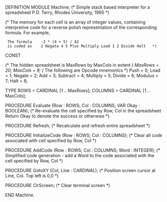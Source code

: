 DEFINITION MODULE Machine;
(* Simple stack based interpreter for a spreadsheet
   P.D. Terry, Rhodes University, 1995 *)

  (* The memory for each cell is an array of integer values, containing
     interpretive code for a reverse polish representation of the
     corresponding formula.  For example,

     The formula    -2 * (4 + 5) / A2
     is coded as    2 Negate 4 5 Plus Multiply Load 1 2 Divide Halt   *)

  CONST

  (* The hidden spreadsheet is MaxRows by MaxCols in extent *)
    MaxRows  = 20;
    MaxCols  = 9;
  (* The following are Opcode mnemonics *)
    Push     = 0;
    Load     = 1;
    Negate   = 2;
    Add      = 3;
    Subtract = 4;
    Multiply = 5;
    Divide   = 6;
    Modulus  = 7;
    Halt     = 8;

  TYPE
    ROWS    = CARDINAL [1 .. MaxRows];
    COLUMNS = CARDINAL [1 .. MaxCols];

  PROCEDURE Evaluate (Row : ROWS; Col : COLUMNS; VAR Okay : BOOLEAN);
  (* Re-evaluate the cell specified by Row, Col in the spreadsheet
     Return Okay to denote the success or otherwise *)

  PROCEDURE Refresh;
  (* Recalculate and refresh entire spreadsheet *)

  PROCEDURE InitializeCode (Row : ROWS; Col : COLUMNS);
  (* Clear all code associated with cell specified by Row, Col *)

  PROCEDURE AddCode (Row : ROWS; Col : COLUMNS; Word : INTEGER);
  (* Simplified code generation - add a Word to the code associated with
     the cell specified by Row, Col *)

  PROCEDURE GotoXY (Col, Line : CARDINAL);
  (* Position screen cursor at Line, Col.  Top left is 0,0 *)

  PROCEDURE ClrScreen;
  (* Clear terminal screen *)

  END Machine.
